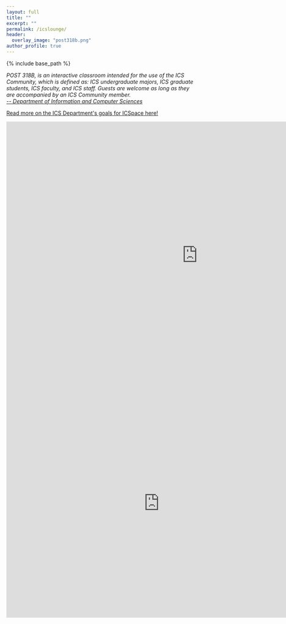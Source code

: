 ```yaml
---
layout: full
title: ""
excerpt: ""
permalink: /icslounge/
header:
  overlay_image: "post318b.png"
author_profile: true
---
```


{% include base_path %}


<em>POST 318B, is an interactive classroom intended for the use of the ICS Community, which is defined as: ICS undergraduate majors, ICS graduate students, ICS faculty, and ICS staff.  Guests are welcome as long as they are accompanied by an ICS Community member.
</em>
<br>
<a href="http://www.ics.hawaii.edu/" target="_blank"><em> -- Department of Information and Computer Sciences</em></a>
<br>

<a href="http://www.ics.hawaii.edu/community/post-318b/" target="_blank">Read more on the ICS Department's goals for ICSpace here!</a>

<div class="responsive-iframe-container calendar-desktop">
  <iframe src="https://calendar.google.com/calendar/embed?height=700&amp;wkst=1&amp;bgcolor=%23ffffff&amp;src=acmmanoa%40hawaii.edu&amp;color=%2329527A&amp;ctz=Pacific%2FHonolulu" style="border-width:0" width="1000" height="700" frameborder="0" scrolling="no"></iframe>
</div>
<div class="responsive-iframe-container calendar-mobile">
  <iframe src="https://calendar.google.com/calendar/embed?showNav=0&amp;showPrint=0&amp;mode=AGENDA&amp;height=600&amp;wkst=1&amp;bgcolor=%23FFFFFF&amp;src=acmmanoa%40hawaii.edu&amp;color=%2329527A&amp;ctz=Pacific%2FHonolulu" style="border-width:0" width="800" height="600" frameborder="0" scrolling="no"></iframe>
</div>

